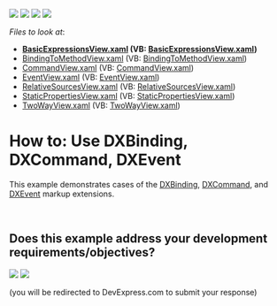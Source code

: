 <!-- default badges list -->
![](https://img.shields.io/endpoint?url=https://codecentral.devexpress.com/api/v1/VersionRange/128658217/21.1.5%2B)
[![](https://img.shields.io/badge/Open_in_DevExpress_Support_Center-FF7200?style=flat-square&logo=DevExpress&logoColor=white)](https://supportcenter.devexpress.com/ticket/details/T370796)
[![](https://img.shields.io/badge/📖_How_to_use_DevExpress_Examples-e9f6fc?style=flat-square)](https://docs.devexpress.com/GeneralInformation/403183)
[![](https://img.shields.io/badge/💬_Leave_Feedback-feecdd?style=flat-square)](#does-this-example-address-your-development-requirementsobjectives)
<!-- default badges end -->
<!-- default file list -->
*Files to look at*:

* **[BasicExpressionsView.xaml](./CS/DXBindingExample/View/BasicExpressionsView.xaml) (VB: [BasicExpressionsView.xaml](./VB/DXBindingExample/View/BasicExpressionsView.xaml))**
* [BindingToMethodView.xaml](./CS/DXBindingExample/View/BindingToMethodView.xaml) (VB: [BindingToMethodView.xaml](./VB/DXBindingExample/View/BindingToMethodView.xaml))
* [CommandView.xaml](./CS/DXBindingExample/View/CommandView.xaml) (VB: [CommandView.xaml](./VB/DXBindingExample/View/CommandView.xaml))
* [EventView.xaml](./CS/DXBindingExample/View/EventView.xaml) (VB: [EventView.xaml](./VB/DXBindingExample/View/EventView.xaml))
* [RelativeSourcesView.xaml](./CS/DXBindingExample/View/RelativeSourcesView.xaml) (VB: [RelativeSourcesView.xaml](./VB/DXBindingExample/View/RelativeSourcesView.xaml))
* [StaticPropertiesView.xaml](./CS/DXBindingExample/View/StaticPropertiesView.xaml) (VB: [StaticPropertiesView.xaml](./VB/DXBindingExample/View/StaticPropertiesView.xaml))
* [TwoWayView.xaml](./CS/DXBindingExample/View/TwoWayView.xaml) (VB: [TwoWayView.xaml](./VB/DXBindingExample/View/TwoWayView.xaml))
<!-- default file list end -->
# How to: Use DXBinding, DXCommand, DXEvent


<p>This example demonstrates cases of the <a href="https://documentation.devexpress.com/WPF/CustomDocument115771.aspx">DXBinding</a>, <a href="https://documentation.devexpress.com/WPF/CustomDocument115776.aspx">DXCommand</a>, and <a href="https://documentation.devexpress.com/WPF/CustomDocument115778.aspx">DXEvent</a> markup extensions.</p>

<br/>


<!-- feedback -->
## Does this example address your development requirements/objectives?

[<img src="https://www.devexpress.com/support/examples/i/yes-button.svg"/>](https://www.devexpress.com/support/examples/survey.xml?utm_source=github&utm_campaign=wpf-mvvm-framework-dxbinding-dxcommand-dxevent&~~~was_helpful=yes) [<img src="https://www.devexpress.com/support/examples/i/no-button.svg"/>](https://www.devexpress.com/support/examples/survey.xml?utm_source=github&utm_campaign=wpf-mvvm-framework-dxbinding-dxcommand-dxevent&~~~was_helpful=no)

(you will be redirected to DevExpress.com to submit your response)
<!-- feedback end -->
